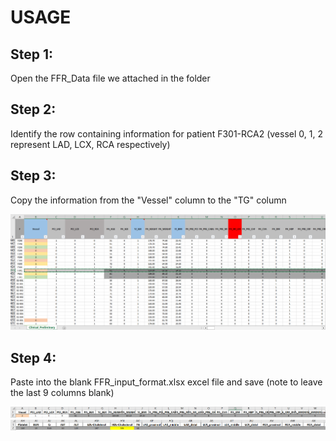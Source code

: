 # USAGE

## Step 1:
Open the FFR_Data file we attached in the folder

## Step 2:
Identify the row containing information for patient F301-RCA2 (vessel 0, 1, 2 represent LAD, LCX, RCA respectively)

## Step 3:
Copy the information from the "Vessel" column to the "TG" column

![Step 3 Image](example_1.png)

## Step 4:
Paste into the blank FFR_input_format.xlsx excel file and save (note to leave the last 9 columns blank)

![Step 4 Image](example_2.png)
![Step 4 Image](example_3.png)
